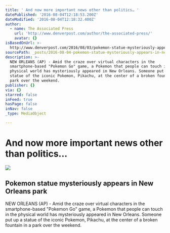 ```yaml
---
title: ' And now more important news other than politics… '
datePublished: '2016-08-04T12:18:53.200Z'
dateModified: '2016-08-04T12:18:32.400Z'
author:
  - name: The Associated Press
    url: 'http://www.denverpost.com/author/the-associated-press/'
    avatar: {}
isBasedOnUrl: >-
  http://www.denverpost.com/2016/08/03/pokemon-statue-mysteriously-appears-in-new-orleans-park/
sourcePath: _posts/2016-08-04-pokemon-statue-mysteriously-appears-in-new-orleans-park.md
description: >-
  NEW ORLEANS (AP) - Amid the craze over virtual characters in the
  smartphone-based "Pokemon Go" game, a Pokemon that people can touch in the
  physical world has mysteriously appeared in New Orleans. Someone put up a
  statue of the iconic Pokemon, Pikachu, at the center of a broken fountain in a
  park over the weekend.
publisher: {}
via: {}
starred: false
inFeed: true
hasPage: false
inNav: false
_type: MediaObject

---
```

# And now more important news other than politics... 

<article style=""><img src="http://www.denverpost.com/wp-content/uploads/2016/08/pokemon.jpg?w=900&amp;h=677" /><h1>Pokemon statue mysteriously appears in New Orleans park</h1><p>NEW ORLEANS (AP) - Amid the craze over virtual characters in the smartphone-based "Pokemon Go" game, a Pokemon that people can touch in the physical world has mysteriously appeared in New Orleans. Someone put up a statue of the iconic Pokemon, Pikachu, at the center of a broken fountain in a park over the weekend.</p></article>
